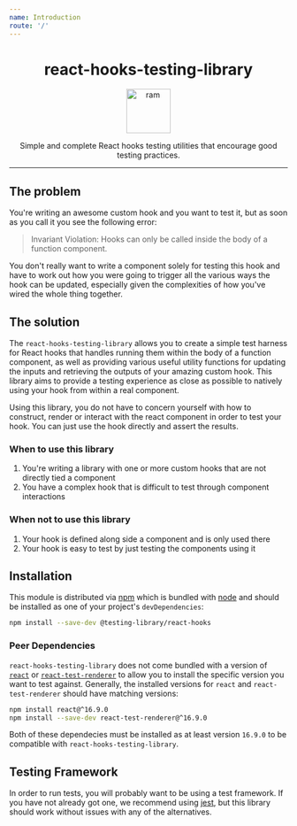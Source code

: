 ```yaml
---
name: Introduction
route: '/'
---
```


<div align="center">
  <h1>react-hooks-testing-library</h1>

  <a href="https://www.emojione.com/emoji/1f40f">
    <img
      height="80"
      width="80"
      alt="ram"
      src="https://raw.githubusercontent.com/mpeyper/react-hooks-testing-library/master/other/ram.png"
    />
  </a>

  <p>
    Simple and complete React hooks testing utilities that encourage good testing practices.
  </p>

</div>

<hr />

## The problem

You're writing an awesome custom hook and you want to test it, but as soon as you call it you see
the following error:

> Invariant Violation: Hooks can only be called inside the body of a function component.

You don't really want to write a component solely for testing this hook and have to work out how you
were going to trigger all the various ways the hook can be updated, especially given the
complexities of how you've wired the whole thing together.

## The solution

The `react-hooks-testing-library` allows you to create a simple test harness for React hooks that
handles running them within the body of a function component, as well as providing various useful
utility functions for updating the inputs and retrieving the outputs of your amazing custom hook.
This library aims to provide a testing experience as close as possible to natively using your hook
from within a real component.

Using this library, you do not have to concern yourself with how to construct, render or interact
with the react component in order to test your hook. You can just use the hook directly and assert
the results.

### When to use this library

1. You're writing a library with one or more custom hooks that are not directly tied a component
2. You have a complex hook that is difficult to test through component interactions

### When not to use this library

1. Your hook is defined along side a component and is only used there
2. Your hook is easy to test by just testing the components using it

## Installation

This module is distributed via [npm](https://www.npmjs.com/) which is bundled with
[node](https://nodejs.org) and should be installed as one of your project's `devDependencies`:

```sh
npm install --save-dev @testing-library/react-hooks
```

### Peer Dependencies

`react-hooks-testing-library` does not come bundled with a version of
[`react`](https://www.npmjs.com/package/react) or
[`react-test-renderer`](https://www.npmjs.com/package/react-test-renderer) to allow you to install
the specific version you want to test against. Generally, the installed versions for `react` and
`react-test-renderer` should have matching versions:

```sh
npm install react@^16.9.0
npm install --save-dev react-test-renderer@^16.9.0
```

Both of these dependecies must be installed as at least version `16.9.0` to be compatible with
`react-hooks-testing-library`.

## Testing Framework

In order to run tests, you will probably want to be using a test framework. If you have not already
got one, we recommend using [jest](https://jestjs.io/), but this library should work without issues
with any of the alternatives.
